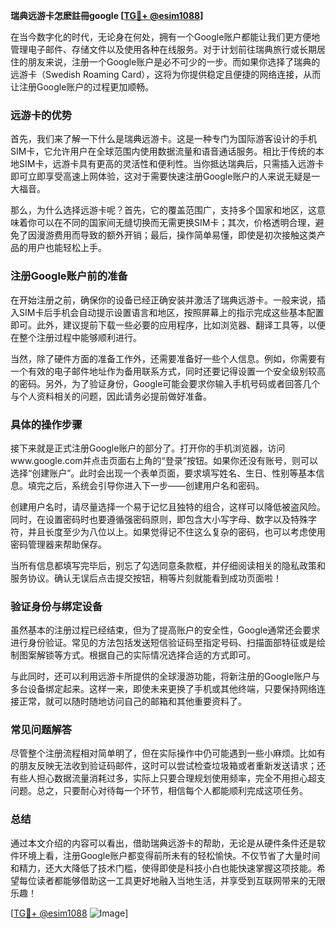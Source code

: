 **瑞典远游卡怎麽註冊google [[TG💪+ @esim1088](https://t.me/s/esim1088)]**

在当今数字化的时代，无论身在何处，拥有一个Google账户都能让我们更方便地管理电子邮件、存储文件以及使用各种在线服务。对于计划前往瑞典旅行或长期居住的朋友来说，注册一个Google账户是必不可少的一步。而如果你选择了瑞典的远游卡（Swedish Roaming Card），这将为你提供稳定且便捷的网络连接，从而让注册Google账户的过程更加顺畅。

### 远游卡的优势

首先，我们来了解一下什么是瑞典远游卡。这是一种专门为国际游客设计的手机SIM卡，它允许用户在全球范围内使用数据流量和语音通话服务。相比于传统的本地SIM卡，远游卡具有更高的灵活性和便利性。当你抵达瑞典后，只需插入远游卡即可立即享受高速上网体验，这对于需要快速注册Google账户的人来说无疑是一大福音。

那么，为什么选择远游卡呢？首先，它的覆盖范围广，支持多个国家和地区，这意味着你可以在不同的国家间无缝切换而无需更换SIM卡；其次，价格透明合理，避免了因漫游费用而导致的额外开销；最后，操作简单易懂，即使是初次接触这类产品的用户也能轻松上手。

### 注册Google账户前的准备

在开始注册之前，确保你的设备已经正确安装并激活了瑞典远游卡。一般来说，插入SIM卡后手机会自动提示设置语言和地区，按照屏幕上的指示完成这些基本配置即可。此外，建议提前下载一些必要的应用程序，比如浏览器、翻译工具等，以便在整个注册过程中能够顺利进行。

当然，除了硬件方面的准备工作外，还需要准备好一些个人信息。例如，你需要有一个有效的电子邮件地址作为备用联系方式，同时还要记得设置一个安全级别较高的密码。另外，为了验证身份，Google可能会要求你输入手机号码或者回答几个与个人资料相关的问题，因此请务必提前做好准备。

### 具体的操作步骤

接下来就是正式注册Google账户的部分了。打开你的手机浏览器，访问www.google.com并点击页面右上角的“登录”按钮。如果你还没有账号，则可以选择“创建账户”。此时会出现一个表单页面，要求填写姓名、生日、性别等基本信息。填完之后，系统会引导你进入下一步——创建用户名和密码。

创建用户名时，请尽量选择一个易于记忆且独特的组合，这样可以降低被盗风险。同时，在设置密码时也要遵循强密码原则，即包含大小写字母、数字以及特殊字符，并且长度至少为八位以上。如果觉得记不住这么复杂的密码，也可以考虑使用密码管理器来帮助保存。

当所有信息都填写完毕后，别忘了勾选同意条款框，并仔细阅读相关的隐私政策和服务协议。确认无误后点击提交按钮，稍等片刻就能看到成功页面啦！

### 验证身份与绑定设备

虽然基本的注册过程已经结束，但为了提高账户的安全性，Google通常还会要求进行身份验证。常见的方法包括发送短信验证码至指定号码、扫描面部特征或是绘制图案解锁等方式。根据自己的实际情况选择合适的方式即可。

与此同时，还可以利用远游卡所提供的全球漫游功能，将新注册的Google账户与多台设备绑定起来。这样一来，即使未来更换了手机或其他终端，只要保持网络连接正常，就可以随时随地访问自己的邮箱和其他重要资料了。

### 常见问题解答

尽管整个注册流程相对简单明了，但在实际操作中仍可能遇到一些小麻烦。比如有的朋友反映无法收到验证码邮件，这时可以尝试检查垃圾箱或者重新发送请求；还有些人担心数据流量消耗过多，实际上只要合理规划使用频率，完全不用担心超支问题。总之，只要耐心对待每一个环节，相信每个人都能顺利完成这项任务。

### 总结

通过本文介绍的内容可以看出，借助瑞典远游卡的帮助，无论是从硬件条件还是软件环境上看，注册Google账户都变得前所未有的轻松愉快。不仅节省了大量时间和精力，还大大降低了技术门槛，使得即使是科技小白也能快速掌握这项技能。希望每位读者都能够借助这一工具更好地融入当地生活，并享受到互联网带来的无限乐趣！

[[TG💪+ @esim1088](https://t.me/s/esim1088) ![Image](https://i.postimg.cc/4NQfJmqS/Snipaste-2025-05-13-00-14-12.png)]